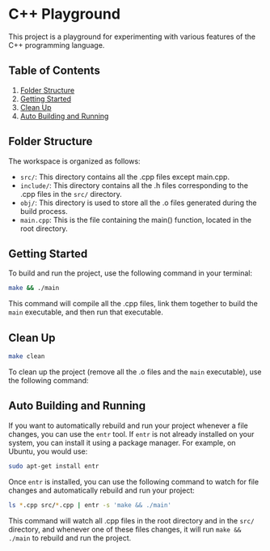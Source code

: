 # C++ Playground

This project is a playground for experimenting with various features of the C++ programming language.

## Table of Contents

1. [Folder Structure](#folder-structure)
2. [Getting Started](#getting-started)
3. [Clean Up](#clean-up)
4. [Auto Building and Running](#auto-building-and-running)

## Folder Structure

The workspace is organized as follows:

- `src/`: This directory contains all the .cpp files except main.cpp.
- `include/`: This directory contains all the .h files corresponding to the .cpp files in the `src/` directory.
- `obj/`: This directory is used to store all the .o files generated during the build process.
- `main.cpp`: This is the file containing the main() function, located in the root directory.

## Getting Started

To build and run the project, use the following command in your terminal:

```bash
make && ./main
```

This command will compile all the .cpp files, link them together to build the `main` executable, and then run that executable.

## Clean Up

```bash
make clean
```

To clean up the project (remove all the .o files and the `main` executable), use the following command:


## Auto Building and Running

If you want to automatically rebuild and run your project whenever a file changes, you can use the `entr` tool. If `entr` is not already installed on your system, you can install it using a package manager. For example, on Ubuntu, you would use:

```bash
sudo apt-get install entr
```

Once `entr` is installed, you can use the following command to watch for file changes and automatically rebuild and run your project:

```bash
ls *.cpp src/*.cpp | entr -s 'make && ./main'
```

This command will watch all .cpp files in the root directory and in the `src/` directory, and whenever one of these files changes, it will run `make && ./main` to rebuild and run the project.
